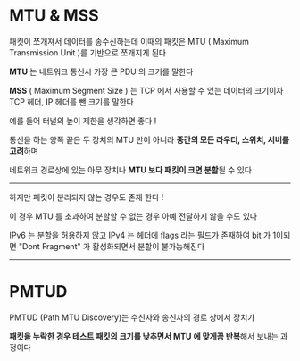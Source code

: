 # MTU & MSS

패킷이 쪼개져서 데이터를 송수신하는데 이때의 패킷은 MTU ( Maximum Transmission Unit )를 기반으로 쪼개지게 된다

**MTU** 는 네트워크 통신시 가장 큰 PDU 의 크기를 말한다

**MSS** ( Maximum Segment Size ) 는 TCP 에서 사용할 수 있는 데이터의 크기이자
TCP 헤더, IP 헤더를 뺀 크기를 말한다

예를 들어 터널의 높이 제한을 생각하면 좋다 !

통신을 하는 양쪽 끝은 두 장치의 MTU 만이 아니라 **중간의 모든 라우터, 스위치, 서버를 고려**하며

네트워크 경로상에 있는 아무 장치나 **MTU 보다 패킷이 크면 분할**될 수 있다

---

하지만 패킷이 분리되지 않는 경우도 존재 한다 !

이 경우 MTU 를 초과하여 분할할 수 없는 경우 아예 전달하지 않을 수도 있다

IPv6 는 분할을 허용하지 않고 IPv4 는 헤더에 flags 라는 필드가 존재하여
bit 가 1이되면 "Dont Fragment" 가 활성화되면서 분할이 불가능해진다

---

# PMTUD

PMTUD (Path MTU Discovery)는 수신자와 송신자의 경로 상에서 장치가

**패킷을 누락한 경우 테스트 패킷의 크기를 낮추면서 MTU 에 맞게끔 반복**해서 보내는 과정이다